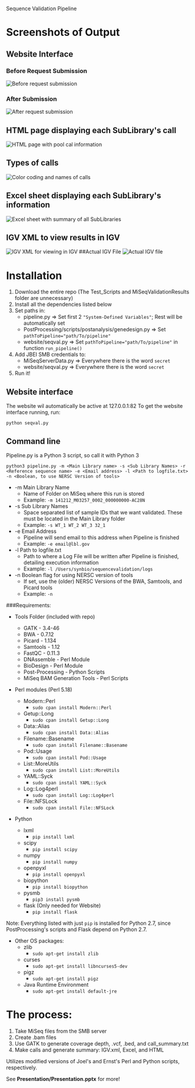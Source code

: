 Sequence Validation Pipeline

# Screenshots of Output

## Website Interface 
### Before Request Submission
![Before request submission](images/websitestart.png)
### After Submission
![After request submission](images/websiteend.png)
## HTML page displaying each SubLibrary's call
![HTML page with pool cal information](images/html.png)
## Types of calls
![Color coding and names of calls](images/calls.png)
## Excel sheet displaying each SubLibrary's information
![Excel sheet with summary of all SubLibraries](images/excel.png)
## IGV XML to view results in IGV
![IGV XML for viewing in IGV](images/igvxml.png)
##Actual IGV File
![Actual IGV file](images/igv.png)

# Installation

1. Download the entire repo (The Test_Scripts and MiSeqValidationResults folder are unnecessary)
2. Install all the dependencies listed below
3. Set paths in:
    * pipeline.py => Set first 2 `"System-Defined Variables"`; Rest will be automatically set
    * PostProcessing/scripts/postanalysis/genedesign.py => Set `pathToPipeline="path/To/pipeline"`
    * website/seqval.py => Set `pathToPipeline="path/To/pipeline"` in function `run_pipeline()`
4. Add JBEI SMB credentials to:
    * MiSeqServerData.py => Everywhere there is the word `secret`
    * website/seqval.py => Everywhere there is the word `secret`
4. Run it!


## Website interface
The website wil automatically be active at 127.0.0.1:82 To get the website interface running, run:

```
python seqval.py
```


## Command line
Pipeline.py is a Python 3 script, so call it with Python 3


```
python3 pipeline.py -m <Main Library name> -s <Sub Library Names> -r <Reference sequence name> -e <Email address> -l <Path to logfile.txt> -n <Boolean, to use NERSC Version of tools>
```

* -m Main Library Name
	* Name of Folder on MiSeq where this run is stored
	* Example: `-m 141212_M03257_0002_000000000-AC28N`
* -s Sub Library Names
	* Space separated list of sample IDs that we want validated. These must be located in the Main Library folder
	* Example: `-s WT_1 WT_2 WT_3 32_1`
* -e Email Address
	* Pipeline will send email to this address when Pipeline is finished
	* Example: `-e email@lbl.gov`
* -l Path to logfile.txt
	* Path to where a Log File will be written after Pipeline is finished, detailing execution information
	* Example: `-l /Users/synbio/sequencevalidation/logs`
* -n Boolean flag for using NERSC version of tools
    * If set, use the (older) NERSC Versions of the BWA, Samtools, and Picard tools
    * Example: `-n`

###Requirements:
* Tools Folder (included with repo)
    * GATK - 3.4-46
    * BWA - 0.7.12
    * Picard - 1.134
    * Samtools - 1.12
    * FastQC - 0.11.3
    * DNAssemble - Perl Module
    * BioDesign - Perl Module
    * Post-Processing - Python Scripts
    * MiSeq BAM Generation Tools - Perl Scripts
* Perl modules (Perl 5.18)
    * Modern::Perl
    	* `sudo cpan install Modern::Perl`
    * Getup::Long
    	* `sudo cpan install Getup::Long`
    * Data::Alias
    	* `sudo cpan install Data::Alias`
    * Filename::Basename
    	* `sudo cpan install Filename::Basename`
    * Pod::Usage
    	* `sudo cpan install Pod::Usage`
	* List::MoreUtils
    	* `sudo cpan install List::MoreUtils`
    * YAML::Syck
    	* `sudo cpan install YAML::Syck`
    * Log::Log4perl
    	* `sudo cpan install Log::Log4perl`
    * File::NFSLock
    	* `sudo cpan install File::NFSLock`

* Python
    * lxml
    	* `pip install lxml`
    * scipy
    	* `pip install scipy`
    * numpy
    	* `pip install numpy`
    * openpyxl
    	* `pip install openpyxl`
    * biopython
    	* `pip install biopython`
    * pysmb
    	* `pip3 install pysmb`
    * flask (Only needed for Website)
    	* `pip install flask`

Note: Everything listed with just `pip` is installed for Python 2.7, since PostProcessing's scripts and Flask depend on Python 2.7.

* Other OS packages:
	* zlib
		* `sudo apt-get install zlib`
	* curses
		* `sudo apt-get install libncurses5-dev`
	* pigz
		* `sudo apt-get install pigz`
	* Java Runtime Environment
		* `sudo apt-get install default-jre`



# The process:

1. Take MiSeq files from the SMB server
2. Create .bam files
3. Use GATK to generate coverage depth, .vcf, .bed, and call_summary.txt
4. Make calls and generate summary: IGV.xml, Excel, and HTML 

Utilizes modified versions of Joel's and Ernst's Perl and Python scripts, respectively.

See **Presentation/Presentation.pptx** for more!
